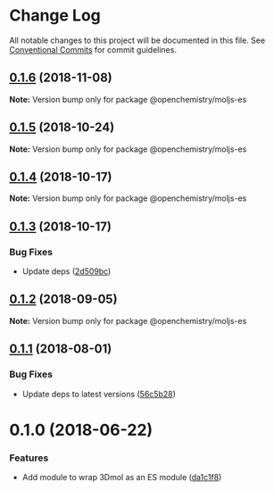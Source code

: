 # Change Log

All notable changes to this project will be documented in this file.
See [Conventional Commits](https://conventionalcommits.org) for commit guidelines.

## [0.1.6](https://github.com/OpenChemistry/oc-web-components/compare/@openchemistry/moljs-es@0.1.5...@openchemistry/moljs-es@0.1.6) (2018-11-08)

**Note:** Version bump only for package @openchemistry/moljs-es





## [0.1.5](https://github.com/OpenChemistry/oc-web-components/compare/@openchemistry/moljs-es@0.1.4...@openchemistry/moljs-es@0.1.5) (2018-10-24)

**Note:** Version bump only for package @openchemistry/moljs-es





## [0.1.4](https://github.com/OpenChemistry/oc-web-components/compare/@openchemistry/moljs-es@0.1.3...@openchemistry/moljs-es@0.1.4) (2018-10-17)

**Note:** Version bump only for package @openchemistry/moljs-es





## [0.1.3](https://github.com/OpenChemistry/oc-web-components/compare/@openchemistry/moljs-es@0.1.2...@openchemistry/moljs-es@0.1.3) (2018-10-17)


### Bug Fixes

* Update deps ([2d509bc](https://github.com/OpenChemistry/oc-web-components/commit/2d509bc))





<a name="0.1.2"></a>
## [0.1.2](https://github.com/OpenChemistry/oc-web-components/compare/@openchemistry/moljs-es@0.1.1...@openchemistry/moljs-es@0.1.2) (2018-09-05)




**Note:** Version bump only for package @openchemistry/moljs-es

<a name="0.1.1"></a>
## [0.1.1](https://github.com/OpenChemistry/oc-web-components/compare/@openchemistry/moljs-es@0.1.0...@openchemistry/moljs-es@0.1.1) (2018-08-01)


### Bug Fixes

* Update deps to latest versions ([56c5b28](https://github.com/OpenChemistry/oc-web-components/commit/56c5b28))




<a name="0.1.0"></a>
# 0.1.0 (2018-06-22)


### Features

* Add module to wrap 3Dmol as an ES module ([da1c1f8](https://github.com/OpenChemistry/oc-web-components/commit/da1c1f8))
